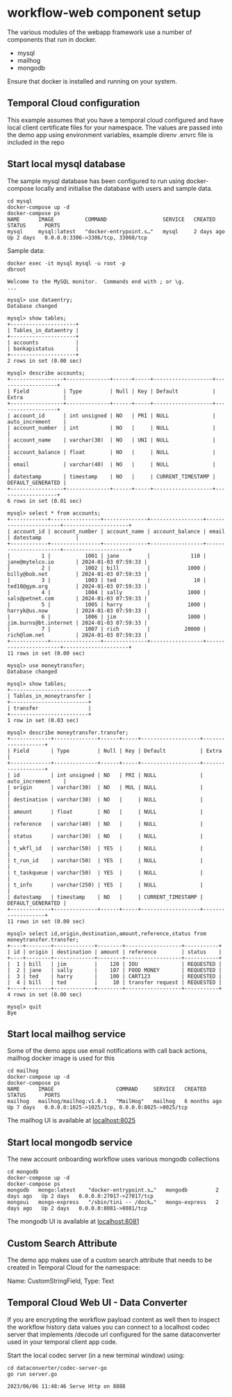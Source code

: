 # workflow-web component setup
The various modules of the webapp framework use a number of components that run in docker.  

- mysql
- mailhog
- mongodb

Ensure that docker is installed and running on your system.  


## Temporal Cloud configuration
This example assumes that you have a temporal cloud configured and have local client certificate files for your namespace.
The values are passed into the demo app using environment variables, example direnv .envrc file is included in the repo


## Start local mysql database
The sample mysql database has been configured to run using docker-compose locally and initialise the database with users and sample data.
```
cd mysql
docker-compose up -d
docker-compose ps
NAME      IMAGE          COMMAND                  SERVICE   CREATED      STATUS      PORTS
mysql     mysql:latest   "docker-entrypoint.s…"   mysql     2 days ago   Up 2 days   0.0.0.0:3306->3306/tcp, 33060/tcp
```

Sample data:
```
docker exec -it mysql mysql -u root -p
dbroot

Welcome to the MySQL monitor.  Commands end with ; or \g.
...

mysql> use dataentry;
Database changed

mysql> show tables;
+---------------------+
| Tables_in_dataentry |
+---------------------+
| accounts            |
| bankapistatus       |
+---------------------+
2 rows in set (0.00 sec)

mysql> describe accounts;
+-----------------+--------------+------+-----+-------------------+-------------------+
| Field           | Type         | Null | Key | Default           | Extra             |
+-----------------+--------------+------+-----+-------------------+-------------------+
| account_id      | int unsigned | NO   | PRI | NULL              | auto_increment    |
| account_number  | int          | NO   |     | NULL              |                   |
| account_name    | varchar(30)  | NO   | UNI | NULL              |                   |
| account_balance | float        | NO   |     | NULL              |                   |
| email           | varchar(40)  | NO   |     | NULL              |                   |
| datestamp       | timestamp    | NO   |     | CURRENT_TIMESTAMP | DEFAULT_GENERATED |
+-----------------+--------------+------+-----+-------------------+-------------------+
6 rows in set (0.01 sec)

mysql> select * from accounts;
+------------+----------------+--------------+-----------------+-----------------------+---------------------+
| account_id | account_number | account_name | account_balance | email                 | datestamp           |
+------------+----------------+--------------+-----------------+-----------------------+---------------------+
|          1 |           1001 | jane         |             110 | jane@mytelco.io       | 2024-01-03 07:59:33 |
|          2 |           1002 | bill         |            1000 | billy@bob.net         | 2024-01-03 07:59:33 |
|          3 |           1003 | ted          |              10 | ted10@gym.org         | 2024-01-03 07:59:33 |
|          4 |           1004 | sally        |            1000 | sals@petnet.com       | 2024-01-03 07:59:33 |
|          5 |           1005 | harry        |            1000 | harryk@us.now         | 2024-01-03 07:59:33 |
|          6 |           1006 | jim          |            1000 | jim.burns@bt.internet | 2024-01-03 07:59:33 |
|          7 |           1007 | rich         |           20000 | rich@lom.net          | 2024-01-03 07:59:33 |
+------------+----------------+--------------+-----------------+-----------------------+---------------------+
11 rows in set (0.00 sec)

mysql> use moneytransfer;
Database changed

mysql> show tables;
+-------------------------+
| Tables_in_moneytransfer |
+-------------------------+
| transfer                |
+-------------------------+
1 row in set (0.03 sec)

mysql> describe moneytransfer.transfer;
+-------------+--------------+------+-----+-------------------+-------------------+
| Field       | Type         | Null | Key | Default           | Extra             |
+-------------+--------------+------+-----+-------------------+-------------------+
| id          | int unsigned | NO   | PRI | NULL              | auto_increment    |
| origin      | varchar(30)  | NO   | MUL | NULL              |                   |
| destination | varchar(30)  | NO   |     | NULL              |                   |
| amount      | float        | NO   |     | NULL              |                   |
| reference   | varchar(40)  | NO   |     | NULL              |                   |
| status      | varchar(30)  | NO   |     | NULL              |                   |
| t_wkfl_id   | varchar(50)  | YES  |     | NULL              |                   |
| t_run_id    | varchar(50)  | YES  |     | NULL              |                   |
| t_taskqueue | varchar(50)  | YES  |     | NULL              |                   |
| t_info      | varchar(250) | YES  |     | NULL              |                   |
| datestamp   | timestamp    | NO   |     | CURRENT_TIMESTAMP | DEFAULT_GENERATED |
+-------------+--------------+------+-----+-------------------+-------------------+
11 rows in set (0.00 sec)

mysql> select id,origin,destination,amount,reference,status from moneytransfer.transfer;
+----+--------+-------------+--------+------------------+-----------+
| id | origin | destination | amount | reference        | status    |
+----+--------+-------------+--------+------------------+-----------+
|  1 | bill   | jim         |    120 | IOU              | REQUESTED |
|  2 | jane   | sally       |    107 | FOOD MONEY       | REQUESTED |
|  3 | ted    | harry       |    100 | CART123          | REQUESTED |
|  4 | bill   | ted         |     10 | transfer request | REQUESTED |
+----+--------+-------------+--------+------------------+-----------+
4 rows in set (0.00 sec)

mysql> quit
Bye
```


## Start local mailhog service
Some of the demo apps use email notifications with call back actions, mailhog docker image is used for this
```
cd mailhog
docker-compose up -d
docker-compose ps
NAME      IMAGE                    COMMAND     SERVICE   CREATED        STATUS      PORTS
mailhog   mailhog/mailhog:v1.0.1   "MailHog"   mailhog   6 months ago   Up 7 days   0.0.0.0:1025->1025/tcp, 0.0.0.0:8025->8025/tcp
```
The mailhog UI is available at [localhost:8025](http://localhost:8025)



## Start local mongodb service
The new account onboarding workflow uses various mongodb collections
```
cd mongodb
docker-compose up -d
docker-compose ps
mongodb   mongo:latest    "docker-entrypoint.s…"   mongodb         2 days ago   Up 2 days   0.0.0.0:27017->27017/tcp
mongoui   mongo-express   "/sbin/tini -- /dock…"   mongo-express   2 days ago   Up 2 days   0.0.0.0:8081->8081/tcp
```
The mongodb UI is available at [localhost:8081](http://localhost:8081)



## Custom Search Attribute
The demo app makes use of a custom search attribute that needs to be created in Temporal Cloud for the namespace:   

Name: CustomStringField, Type: Text



## Temporal Cloud Web UI - Data Converter

If you are encrypting the workflow payload content as well then to inspect the workflow history data values you can connect to a localhost codec server that implements /decode url configured for the same dataconverter used in your temporal client app code.   

Start the local codec server (in a new terminal window) using:
```
cd dataconverter/codec-server-go
go run server.go

2023/06/06 11:48:46 Serve Http on 8888
```

